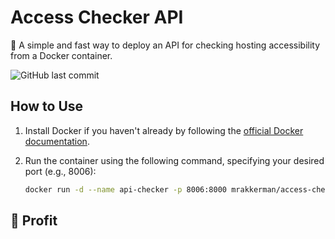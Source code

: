 # Access Checker API

🤝 A simple and fast way to deploy an API for checking hosting accessibility from a Docker container.

![GitHub last commit](https://img.shields.io/github/last-commit/mrakkerman/access-check)

## How to Use

1. Install Docker if you haven't already by following the [official Docker documentation](https://docs.docker.com/get-docker/).

2. Run the container using the following command, specifying your desired port (e.g., 8006):

   ```bash
   docker run -d --name api-checker -p 8006:8000 mrakkerman/access-check:dev
   
## 🤌 Profit

